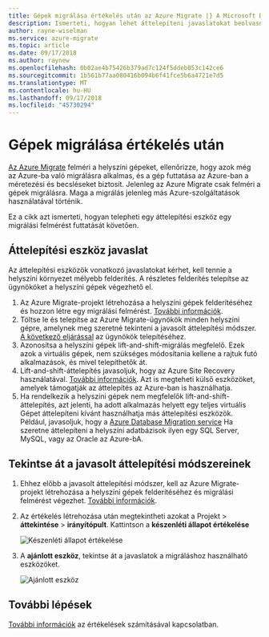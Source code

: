 ```yaml
---
title: Gépek migrálása értékelés után az Azure Migrate |} A Microsoft Docs
description: Ismerteti, hogyan lehet áttelepíteni javaslatokat beolvasni az Azure Migrate szolgáltatással értékelés futtatása után gépek.
author: rayne-wiselman
ms.service: azure-migrate
ms.topic: article
ms.date: 09/17/2018
ms.author: raynew
ms.openlocfilehash: 0b02ae4b75426b379ad7c124f5ddeb053c142ce6
ms.sourcegitcommit: 1b561b77aa080416b094b6f41fce5b6a4721e7d5
ms.translationtype: MT
ms.contentlocale: hu-HU
ms.lasthandoff: 09/17/2018
ms.locfileid: "45730294"
---
```

# <a name="migrate-machines-after-assessment"></a>Gépek migrálása értékelés után


[Az Azure Migrate](migrate-overview.md) felméri a helyszíni gépeket, ellenőrizze, hogy azok még az Azure-ba való migrálásra alkalmas, és a gép futtatása az Azure-ban a méretezési és becsléseket biztosít. Jelenleg az Azure Migrate csak felméri a gépek migrálásra. Maga a migrálás jelenleg más Azure-szolgáltatások használatával történik.

Ez a cikk azt ismerteti, hogyan telepheti egy áttelepítési eszköz egy migrálási felmérést futtatását követően.

## <a name="migration-tool-suggestion"></a>Áttelepítési eszköz javaslat

Az áttelepítési eszközök vonatkozó javaslatokat kérhet, kell tennie a helyszíni környezet mélyebb felderítés. A részletes felderítés telepítse az ügynököket a helyszíni gépek végezhető el.  

1. Az Azure Migrate-projekt létrehozása a helyszíni gépek felderítéséhez és hozzon létre egy migrálási felmérést. [További információk](tutorial-assessment-vmware.md).
2. Töltse le és telepítse az Azure Migrate-ügynökök minden helyszíni gépre, amelynek meg szeretné tekinteni a javasolt áttelepítési módszer. [A következő eljárással](how-to-create-group-machine-dependencies.md#prepare-for-dependency-visualization) az ügynökök telepítéséhez.
2. Azonosítsa a helyszíni gépek lift-and-shift-migrálás megfelelő. Ezek azok a virtuális gépek, nem szükséges módosítania kellene a rajtuk futó alkalmazások, és mivel telepíthetők át.
3. Lift-and-shift-áttelepítés javasoljuk, hogy az Azure Site Recovery használatával. [További információk](../site-recovery/tutorial-migrate-on-premises-to-azure.md). Azt is megteheti külső eszközöket, amelyek támogatják az áttelepítés az Azure-ban is használhatja.
4. Ha rendelkezik a helyszíni gépek nem megfelelők lift-and-shift-áttelepítés, azt jelenti, ha adott alkalmazás helyett egy teljes virtuális Gépet áttelepíteni kívánt használhatja más áttelepítési eszközök. Például, javasoljuk, hogy a [Azure Database Migration service](https://azure.microsoft.com/campaigns/database-migration/) Ha szeretne áttelepíteni a helyszíni adatbázisok ilyen egy SQL Server, MySQL, vagy az Oracle az Azure-bA.


## <a name="review-suggested-migration-methods"></a>Tekintse át a javasolt áttelepítési módszereinek

1. Ehhez előbb a javasolt áttelepítési módszer, kell az Azure Migrate-projekt létrehozása a helyszíni gépek felderítéséhez és migrálási felmérést végezhet. [További információk](tutorial-assessment-vmware.md).
2. Az értékelés létrehozása után megtekintheti azokat a Projekt > **áttekintése** > **irányítópult**. Kattintson a **készenléti állapot értékelése**

    ![Készenléti állapot értékelése](./media/tutorial-assessment-vmware/assessment-report.png)  

3. A **ajánlott eszköz**, tekintse át a javaslatok a migráláshoz használható eszközöket.

    ![Ajánlott eszköz](./media/tutorial-assessment-vmware/assessment-suitability.png)




## <a name="next-steps"></a>További lépések

[További információk](concepts-assessment-calculation.md) az értékelések számításával kapcsolatban.
